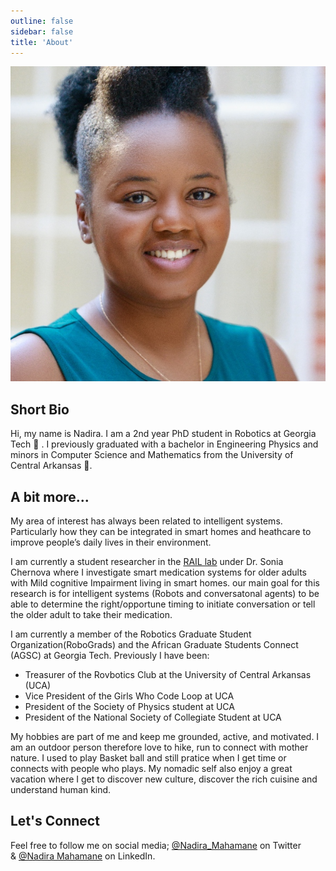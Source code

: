 ```yaml
---
outline: false
sidebar: false
title: 'About'
---
```


![](./assets/images/nadira.JPG)

Short Bio
---------
Hi, my name is Nadira. I am a 2nd year PhD student in Robotics at Georgia Tech 🐝 . I previously graduated with a bachelor in Engineering Physics and minors in Computer Science and Mathematics from the University of Central Arkansas 🐻.


A bit more...
-------------
My area of interest has always been related to intelligent systems. Particularly how they can be integrated in smart homes and heathcare to improve people’s daily lives in their environment. 

I am currently a student researcher in the [RAIL lab](https://rail.gatech.edu/)  under Dr. Sonia Chernova where I investigate smart medication systems for older adults with Mild cognitive Impairment living in smart homes. our main goal for this research is for intelligent systems (Robots and conversatonal agents) to be able to determine the right/opportune timing to initiate conversation or tell the older adult to take their medication. 

I am currently a member of the Robotics Graduate Student Organization(RoboGrads) and the African Graduate Students Connect (AGSC) at Georgia Tech. 
Previously I have been: 
* Treasurer of the Rovbotics Club at the University of Central Arkansas (UCA)
* Vice President of the Girls Who Code Loop at UCA
* President of the Society of Physics student at UCA
* President of the National Society of Collegiate Student at UCA

My hobbies are part of me and keep me grounded, active, and motivated. I am an outdoor person therefore love to hike, run to connect with mother nature. I used to play Basket ball and still pratice when I get time or connects with people who plays. My nomadic self also enjoy a great vacation where I get to discover new culture, discover the rich cuisine and understand human kind. 


Let's Connect
-------------

Feel free to follow me on social media; [@Nadira_Mahamane](https://twitter.com/Nadira_mahamane) on Twitter & [@Nadira Mahamane](https://www.linkedin.com/in/nadira-m/) on LinkedIn.